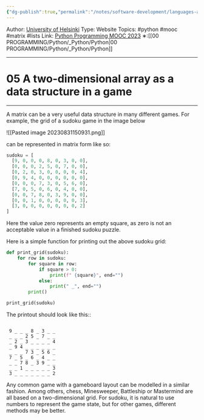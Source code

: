 ```yaml
---
{"dg-publish":true,"permalink":"/notes/software-development/languages-and-frameworks/python/0-python-programming-mooc/introduction/part-5/01-more-lists/05-a-two-dimensional-array-as-a-data-structure-in-a-game/","created":"2025-07-13T15:25:01.064+08:00"}
---
```


Author: [University of Helsinki](https://programming-23.mooc.fi/)
Type: Website
Topics: #python #mooc #matrix #lists
Link: [Python Programming MOOC 2023](https://programming-23.mooc.fi/)
∗:[[00 PROGRAMMING/Python/_Python/Python\|00 PROGRAMMING/Python/_Python/Python]] 

---
# 05 A two-dimensional array as a data structure in a game

--- 
A matrix can be a very useful data structure in many different games. For example, the grid of a sudoku game in the image below

![[Pasted image 20230831150931.png]]

can be represented in matrix form like so:

```python
sudoku = [
  [9, 0, 0, 0, 8, 0, 3, 0, 0],
  [0, 0, 0, 2, 5, 0, 7, 0, 0],
  [0, 2, 0, 3, 0, 0, 0, 0, 4],
  [0, 9, 4, 0, 0, 0, 0, 0, 0],
  [0, 0, 0, 7, 3, 0, 5, 6, 0],
  [7, 0, 5, 0, 6, 0, 4, 0, 0],
  [0, 0, 7, 8, 0, 3, 9, 0, 0],
  [0, 0, 1, 0, 0, 0, 0, 0, 3],
  [3, 0, 0, 0, 0, 0, 0, 0, 2]
]
```

Here the value zero represents an empty square, as zero is not an acceptable value in a finished sudoku puzzle.

Here is a simple function for printing out the above sudoku grid:

```python
def print_grid(sudoku):
    for row in sudoku:
        for square in row:
            if square > 0:
                print(f" {square}", end="")
            else:
                print(" _", end="")
        print()

print_grid(sudoku)
```

The printout should look like this::

```x

 9 _ _ _ 8 _ 3 _ _
 _ _ _ 2 5 _ 7 _ _
 _ 2 _ 3 _ _ _ _ 4
 _ 9 4 _ _ _ _ _ _
 _ _ _ 7 3 _ 5 6 _
 7 _ 5 _ 6 _ 4 _ _
 _ _ 7 8 _ 3 9 _ _
 _ _ 1 _ _ _ _ _ 3
 3 _ _ _ _ _ _ _ 2
```

Any common game with a gameboard layout can be modelled in a similar fashion. Among others, chess, Minesweeper, Battleship or Mastermind are all based on a two-dimensional grid. For sudoku, it is natural to use numbers to represent the game state, but for other games, different methods may be better.

